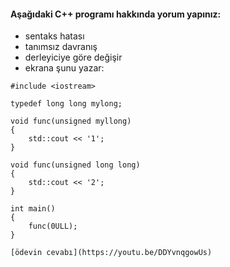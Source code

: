 #### Aşağıdaki C++ programı hakkında yorum yapınız:

+ sentaks hatası
+ tanımsız davranış
+ derleyiciye göre değişir
+ ekrana şunu yazar: 

```
#include <iostream> 

typedef long long mylong;

void func(unsigned myllong) 
{
	std::cout << '1';
}

void func(unsigned long long) 
{
	std::cout << '2';
}

int main() 
{
	func(0ULL);
}

[ödevin cevabı](https://youtu.be/DDYvnqgowUs)
